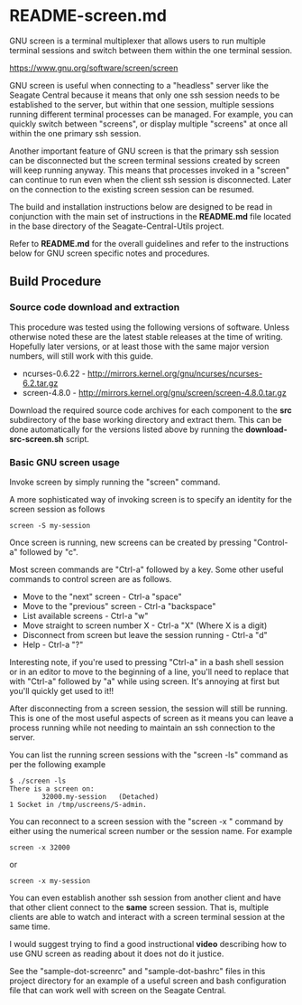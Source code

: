 # README-screen.md
GNU screen is a terminal multiplexer that allows users to run multiple
terminal sessions and switch between them within the one terminal
session.

https://www.gnu.org/software/screen/screen

GNU screen is useful when connecting to a "headless" server like
the Seagate Central because it means that only one ssh session 
needs to be established to the server, but within that one 
session, multiple sessions running different terminal processes
can be managed. For example, you can quickly switch between "screens",
or display multiple "screens" at once all within the one primary
ssh session.

Another important feature of GNU screen is that the primary ssh
session can be disconnected but the screen terminal sessions created
by screen will keep running anyway. This means that processes invoked
in a "screen" can continue to run even when the client ssh session is
disconnected. Later on the connection to the existing screen session
can be resumed.

The build and installation instructions below are designed to be
read in conjunction with the main set of instructions in the
**README.md** file located in the base directory of the
Seagate-Central-Utils project. 

Refer to **README.md** for the overall guidelines and refer to the
instructions below for GNU screen specific notes and procedures.

## Build Procedure
### Source code download and extraction
This procedure was tested using the following versions of software.
Unless otherwise noted these are the latest stable releases at the
time of writing. Hopefully later versions, or at least those with
the same major version numbers, will still work with this guide.

* ncurses-0.6.22 - http://mirrors.kernel.org/gnu/ncurses/ncurses-6.2.tar.gz    
* screen-4.8.0 - http://mirrors.kernel.org/gnu/screen/screen-4.8.0.tar.gz

Download the required source code archives for each component to 
the **src** subdirectory of the base working directory and extract
them. This can be done automatically for the versions listed above
by running the **download-src-screen.sh** script.

### Basic GNU screen usage
Invoke screen by simply running the "screen" command.

A more sophisticated way of invoking screen is to specify an identity
for the screen session as follows

    screen -S my-session

Once screen is running, new screens can be created by pressing
"Control-a" followed by "c".

Most screen commands are "Ctrl-a" followed by a key. Some other
useful commands to control screen are as follows.

* Move to the "next" screen - Ctrl-a  "space"
* Move to the "previous" screen - Ctrl-a  "backspace"
* List available screens - Ctrl-a  "w"
* Move straight to screen number X - Ctrl-a  "X" (Where X is a digit)
* Disconnect from screen but leave the session running - Ctrl-a  "d"
* Help - Ctrl-a  "?"

Interesting note, if you're used to pressing "Ctrl-a" in a bash
shell session or in an editor to move to the beginning of a line,
you'll need to replace that with "Ctrl-a" followed by "a" while
using screen. It's annoying at first but you'll quickly get used to 
it!!

After disconnecting from a screen session, the session will still
be running. This is one of the most useful aspects of screen as 
it means you can leave a process running while not needing to
maintain an ssh connection to the server.

You can list the running screen sessions with the "screen -ls"
command as per the following example

    $ ./screen -ls
    There is a screen on:
            32000.my-session   (Detached)
    1 Socket in /tmp/uscreens/S-admin.

You can reconnect to a screen session with the "screen -x " command
by either using the numerical screen number or the session name.
For example

    screen -x 32000
    
or

    screen -x my-session

You can even establish another ssh session from another client
and have that other client connect to the **same** screen session. 
That is, multiple clients are able to watch and interact with a
screen terminal session at the same time.

I would suggest trying to find a good instructional **video**
describing how to use GNU screen as reading about it does not do
it justice.

See the "sample-dot-screenrc" and "sample-dot-bashrc" files in
this project directory for an example of a useful screen
and bash configuration file that can work well with screen
on the Seagate Central.

